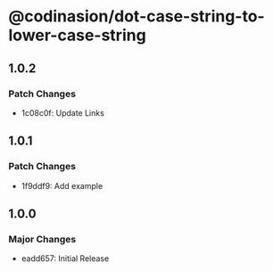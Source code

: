 # @codinasion/dot-case-string-to-lower-case-string

## 1.0.2

### Patch Changes

- 1c08c0f: Update Links

## 1.0.1

### Patch Changes

- 1f9ddf9: Add example

## 1.0.0

### Major Changes

- eadd657: Initial Release
